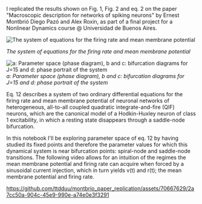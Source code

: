 I replicated the results shown on Fig. 1, Fig. 2 and eq. 2 on the paper "Macroscopic description for networks of spiking neurons" by Ernest Montbrió Diego Pazó and Alex Roxin, as part of a final project for a Nonlinear Dynamics course @ Universidad de Buenos Aires.

![The system of equations for the firing rate and mean membrane potential](https://github.com/ttdduu/montbrio_paper_replication/assets/70667629/faf90ab0-d8d5-40fa-ad3f-992632cc6bbe)

*The system of equations for the firing rate and mean membrane potential*


![a: Parameter space (phase diagram), b and c: bifurcation diagrams for J=15 and d: phase portrait of the system](https://github.com/ttdduu/montbrio_paper_replication/assets/70667629/35d1e78e-61cb-43e0-9eeb-dc0e78e2fb30)
*a: Parameter space (phase diagram), b and c: bifurcation diagrams for J=15 and d: phase portrait of the system*

Eq. 12 describes a system of two ordinary differential equations for the firing rate and mean membrane potential of neuronal networks of heterogeneous, all-to-all coupled quadratic integrate-and-fire (QIF) neurons, which are the canonical model of a Hodkin-Huxley neuron of class 1 excitability, in which a resting state disappears through a saddle-node bifurcation.

In this notebook I'll be exploring parameter space of eq. 12 by having studied its fixed points and therefore the parameter values for which this dynamical system is near bifurcation points: spiral-node and saddle-node transitions. The following video allows for an intuition of the regimes the mean membrane potential and firing rate can acquire when forced by a sinusoidal current injection, which in turn yields v(t) and r(t); the mean membrane potential and firing rate.

https://github.com/ttdduu/montbrio_paper_replication/assets/70667629/2a7cc50a-904c-45e9-990e-a74e0e3f3291

